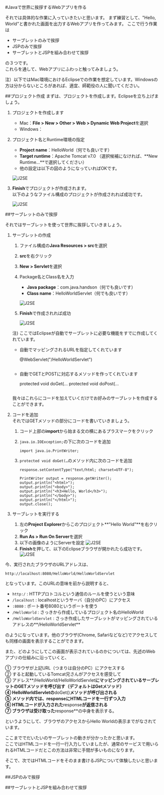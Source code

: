 #Javaで世界に挨拶するWebアプリを作る

それでは具体的な作業に入っていきたいと思います。
まず練習として、"Hello, World"と書かれた画面を出力するWebアプリを作ってみます。
ここで行う作業は

+ サーブレットのみで挨拶
+ JSPのみで挨拶
+ サーブレットとJSPを組み合わせて挨拶

の３つです。  
これらを通して、Webアプリにふわっと触ってみましょう。

注）以下ではMac環境におけるEclipseでの作業を想定しています。Windowsの方は分からないところがあれば、適宜、師範役の人に聞いてください。

##プロジェクト作成
まずは、プロジェクトを作成します。Eclipseを立ち上げましょう。

1. プロジェクトを作成します
	+ Mac：**File > New > Other > Web > Dynamic Web Project**を選択
	+ Windows：
	
2. プロジェクト名とRuntime環境の指定
	+ **Project name**：HelloWorld（何でも良いです）
	+ **Target runtime**：Apache Tomcat v7.0  （選択候補になければ、**New Runtime…**で選択してください）
	+ 他の設定は以下の図のようになっていればOKです。  
	
	![J2SE](images/ProjectName.png)
	
3. **Finish**でプロジェクトが作成されます。  
   以下のようなファイル構成のプロジェクトが作成されれば成功です。

	![J2SE](images/Files.png)


##サーブレットのみで挨拶

それではサーブレットを使って世界に挨拶していきましょう。

1. サーブレットの作成
	1. ファイル構成の**Java Resources > src**を選択
	2. **src**を右クリック
	3. **New > Servlet**を選択
	4. Package名とClass名を入力
		+ **Java package**：com.java.handson（何でも良いです）
		+ **Class name**：HelloWorldServlet（何でも良いです）
		
		![J2SE](images/CreateServlet.png)
		
	5. **Finish**で作成されれば成功
	
		![J2SE](images/CreatedServlet.png)
	
	注) ここではEclipseが自動でサーブレットに必要な機能をすでに作成してくれています。

	+ 自動でマッピングされるURLを指定してくれています
		
		
		@WebServlet("/HelloWorldServlet")
		```
		
	+ 自動でGETとPOSTに対応するメソッドを作ってくれています
		
		
		protected void doGet(…
		protected void doPost(…
		```
		
	我々はこれらにコードを加えていくだけでお好みのサーブレットを作成することができます。
	
2. コードを追加  
   それではGETメソッドの部分にコードを書いていきましょう。
	1. コード上部の**import**から始まる文の横にあるプラスマークをクリック
	2. ```java.io.IOException;```の下に次のコードを追加
	
		```
		import java.io.PrintWriter;
		```
	3. ```protected void doGet(…```のメソッド内に次のコードを追加
		
		```
		response.setContentType("text/html; charset=UTF-8");
		
		PrintWriter output = response.getWriter();
		output.println("<html>");
		output.println("<body>");
		output.println("<h3>Hello, World</h3>");
		output.println("</body>");
		output.println("</html>");
		output.close();
		```
	
3. サーブレットを実行する
	1. 左の**Project Explorer**からこのプロジェクト**"Hello World"**を右クリック
	2. **Run As > Run On Server**を選択
	3. 以下の画像のようにServerを設定
		![J2SE](images/run1.png)
	4. **Finish**を押して、以下のEclipseブラウザが開かれたら成功です。
		![J2SE](images/run1success.png)
	
今、実行されたブラウザのURLアドレスは、
  
```
http://localhost:8080/HelloWorld/HelloWorldServlet
```

となっています。このURLの意味を前から説明すると、

+ ```http:/``` : HTTPプロトコルという通信のルールを使うという意味
+ ```/localhost``` : localhostというサーバ（自分のPC）にアクセス
+ ```:8080``` : ポート番号8080というポートを使う
+ ```/HelloWorld``` : さっきから作成しているプロジェクト名のHelloWorld
+ ```/HelloWorldServlet``` : さっき作成したサーブレットがマッピングされているアドレスの**/HelloWorldServlet**

のようになっています。他のブラウザ(Chrome, Safariなどなど)でアクセスしても同様の画面を表示することができます。  

また、どのようにしてこの画面が表示されているのかについては、先述のWebアプリの仕組みに沿っていくと、  

① ブラウザが上記URL（つまりは自分のPC）にアクセスする  
② すると起動しているTomcat兄さんがアクセスを感受して  
③ アドレス**/HelloWorld/HelloWorldServlet**にマッピングされているサーブレットのGETメソッドを呼び出す（デフォルトはGetメソッド）  
④ HelloWorldServletの**doGet()**メソッドが呼び出される  
⑤ メソッド内では、**response**にHTMLコードを一行ずつ入力  
⑥ HTMLコードが入力された**response**が返信される  
⑦ ブラウザは受け取った**response**の中身を表示する。  

というようにして、ブラウザのアクセスからHello Worldの表示までがなされています。

ここまででだいたいのサーブレットの動きが分かったかと思います。  
ここではHTMLコードを一行一行入力していましたが、通常のサービスで用いられるHTMLコードだとこの方法は非常に手間が多いものになります。

そこで、次ではHTMLコードをそのまま書けるJSPについて体験したいと思います。


##JSPのみで挨拶



##サーブレットとJSPを組み合わせて挨拶


